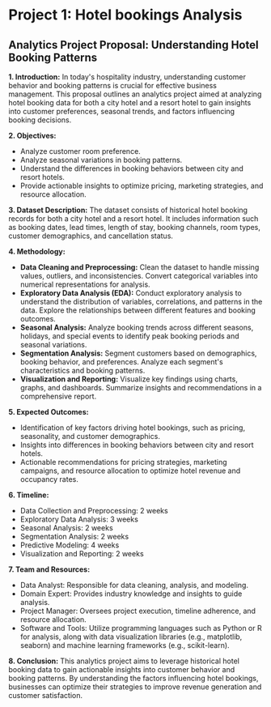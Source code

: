# Project 1: Hotel bookings Analysis
## Analytics Project Proposal: Understanding Hotel Booking Patterns

**1. Introduction:**
   In today's hospitality industry, understanding customer behavior and booking patterns is crucial for effective business management. This proposal outlines an analytics project aimed at analyzing hotel booking data for both a city hotel and a resort hotel to gain insights into customer preferences, seasonal trends, and factors influencing booking decisions.

**2. Objectives:**
   - Analyze customer room preference.
   - Analyze seasonal variations in booking patterns.
   - Understand the differences in booking behaviors between city and resort hotels.
   - Provide actionable insights to optimize pricing, marketing strategies, and resource allocation.

**3. Dataset Description:**
   The dataset consists of historical hotel booking records for both a city hotel and a resort hotel. It includes information such as booking dates, lead times, length of stay, booking channels, room types, customer demographics, and cancellation status.

**4. Methodology:**
   - **Data Cleaning and Preprocessing:** Clean the dataset to handle missing values, outliers, and inconsistencies. Convert categorical variables into numerical representations for analysis.
   - **Exploratory Data Analysis (EDA):** Conduct exploratory analysis to understand the distribution of variables, correlations, and patterns in the data. Explore the relationships between different features and booking outcomes.
   - **Seasonal Analysis:** Analyze booking trends across different seasons, holidays, and special events to identify peak booking periods and seasonal variations.
   - **Segmentation Analysis:** Segment customers based on demographics, booking behavior, and preferences. Analyze each segment's characteristics and booking patterns.
   - **Visualization and Reporting:** Visualize key findings using charts, graphs, and dashboards. Summarize insights and recommendations in a comprehensive report.

**5. Expected Outcomes:**
   - Identification of key factors driving hotel bookings, such as pricing, seasonality, and customer demographics.
   - Insights into differences in booking behaviors between city and resort hotels.
   - Actionable recommendations for pricing strategies, marketing campaigns, and resource allocation to optimize hotel revenue and occupancy rates.

**6. Timeline:**
   - Data Collection and Preprocessing: 2 weeks
   - Exploratory Data Analysis: 3 weeks
   - Seasonal Analysis: 2 weeks
   - Segmentation Analysis: 2 weeks
   - Predictive Modeling: 4 weeks
   - Visualization and Reporting: 2 weeks

**7. Team and Resources:**
   - Data Analyst: Responsible for data cleaning, analysis, and modeling.
   - Domain Expert: Provides industry knowledge and insights to guide analysis.
   - Project Manager: Oversees project execution, timeline adherence, and resource allocation.
   - Software and Tools: Utilize programming languages such as Python or R for analysis, along with data visualization libraries (e.g., matplotlib, seaborn) and machine learning frameworks (e.g., scikit-learn).

**8. Conclusion:**
   This analytics project aims to leverage historical hotel booking data to gain actionable insights into customer behavior and booking patterns. By understanding the factors influencing hotel bookings, businesses can optimize their strategies to improve revenue generation and customer satisfaction.




